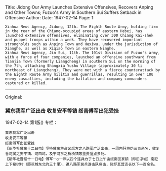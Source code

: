 Title: Jidong Our Army Launches Extensive Offensives, Recovers Anping and Other Towns; Fuzuo's Army in Southern Sui Suffers Setback in Offensive
Author:
Date: 1947-02-14
Page: 1

    Xinhua News Agency, Jidong, 12th. The Eighth Route Army, holding firm in the rear of the Chiang-occupied areas of eastern Hebei, has launched extensive offensives, eliminating over 300 Chiang Kai-shek and puppet troops within a week. They have recovered important strongholds such as Anping Town and Hexiwu, under the jurisdiction of Xianghe, as well as Xiqiao Town in eastern Ninghe.
    Xinhua News Agency, Jin Sui, 11th. The 101st Division of Fuzuo's army, with a force of four companies, launched an offensive southward from Tianjia Town (formerly Liangcheng) in southern Sui on the morning of the 7th, attacking Shangxia Yushu Village (approximately 30 li northeast of Liangcheng). They were met with a fierce counterattack by the Eighth Route Army militia and guerrillas, resulting in over 100 enemy casualties, including the battalion and company commanders captured or killed.



<hr /> 

Original: 


### 冀东我军广泛出击  收复安平等镇  绥南傅军出犯受挫

1947-02-14
第1版()
专栏：

    冀东我军广泛出击
    收复安平等镇
    绥南傅军出犯受挫
    【新华社冀东十二日电】坚持冀东蒋占区后方之八路军广泛出击，一周内歼蒋伪三百余名，收复香河属之安平镇、河西坞，及宁河东之析桥镇等重要据点多处。
    【新华社晋绥十一日电】傅军一○一师以四个连兵力于七日上午由绥南田家镇（即旧凉城）南犯上下榆树村（距凉城东北约三十里），遭八路军民兵游击队痛击，毙俘其营连长以下一百余名。
